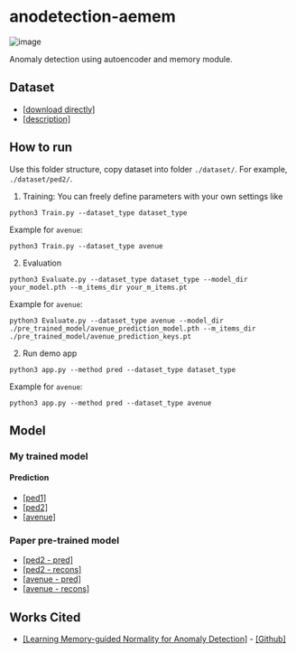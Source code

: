 # anodetection-aemem

![image](https://user-images.githubusercontent.com/19743019/175104995-0ecf8bf3-8069-4406-ac8d-42da3770fa25.png)

Anomaly detection using autoencoder and memory module.

## Dataset

-   [[download directly]](http://101.32.75.151:8181/dataset/)
-   [[description]](https://github.com/StevenLiuWen/ano_pred_cvpr2018)

## How to run

Use this folder structure, copy dataset into folder `./dataset/`. For example, `./dataset/ped2/`.

1. Training: You can freely define parameters with your own settings like

```
python3 Train.py --dataset_type dataset_type
```

Example for `avenue`:

```
python3 Train.py --dataset_type avenue
```

2. Evaluation

```
python3 Evaluate.py --dataset_type dataset_type --model_dir your_model.pth --m_items_dir your_m_items.pt
```

Example for `avenue`:

```
python3 Evaluate.py --dataset_type avenue --model_dir ./pre_trained_model/avenue_prediction_model.pth --m_items_dir ./pre_trained_model/avenue_prediction_keys.pt
```

2. Run demo app

```
python3 app.py --method pred --dataset_type dataset_type
```

Example for `avenue`:

```
python3 app.py --method pred --dataset_type avenue
```

## Model

### My trained model

#### Prediction

-   [[ped1]](https://drive.google.com/file/d/1qMFZ2umfqJTh6vw6KjrW9dbj0fRy0A-Z/view?usp=sharing)
-   [[ped2]](https://drive.google.com/file/d/1luwmkFoFFJNqgLGJEA2MoUod71EfTuHf/view?usp=sharing)
-   [[avenue]](https://drive.google.com/file/d/1_scFKFs-pNlUsQ76t35206YiYzmM-izU/view?usp=sharing)

### Paper pre-trained model

-   [[ped2 - pred]](https://drive.google.com/file/d/14RHewQ1VtEpVmo4d9b5U0OgwL8PF2VYa/view)
-   [[ped2 - recons]](https://drive.google.com/file/d/1zsqKv0jZMejsuA-JuZoWwn_pg2fwxTW7/view)
-   [[avenue - pred]](https://drive.google.com/file/d/1sSntCNvgSzdHSsSGCbDmb49PemJ0K5p1/view)
-   [[avenue - recons]](https://drive.google.com/file/d/19UDRv-8JtClX4prParZRkLvGwYbLuGvc/view)

## Works Cited

-   [[Learning Memory-guided Normality for Anomaly Detection]](https://openaccess.thecvf.com/content_CVPR_2020/papers/Park_Learning_Memory-Guided_Normality_for_Anomaly_Detection_CVPR_2020_paper.pdf) - [[Github]](https://github.com/cvlab-yonsei/MNAD/tree/master)
